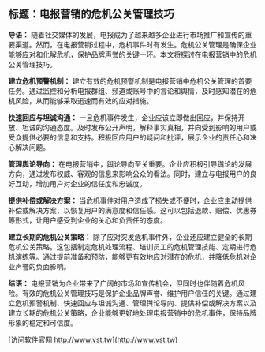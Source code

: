 ## **标题：电报营销的危机公关管理技巧**

**导语：**
随着社交媒体的发展，电报成为了越来越多企业进行市场推广和宣传的重要渠道。然而，在电报营销过程中，危机事件时有发生。危机公关管理是确保企业能够应对和化解危机，保护品牌声誉的关键一环。本文将探讨在电报营销中的危机公关管理技巧。

**建立危机预警机制：**
建立有效的危机预警机制是电报营销中危机公关管理的首要任务。通过监控和分析电报群组、频道或账号中的言论和舆情，及时感知潜在的危机风险，从而能够采取迅速而有效的应对措施。

**快速回应与坦诚沟通：**
一旦危机事件发生，企业应该立即做出回应，并保持开放、坦诚的沟通态度。及时发布公开声明，解释事实真相，并向受到影响的用户或受众提供必要的信息和支持。积极回应用户的疑问和批评，展示企业的责任心和决心解决问题。

**管理舆论导向：**
在电报营销中，舆论导向至关重要。企业应积极引导舆论的发展方向，通过发布权威、客观的信息来影响公众的看法。同时，建立与电报用户的良好互动，增加用户对企业的信任度和忠诚度。

**提供补偿或解决方案：**
当危机事件对用户造成了损失或不便时，企业应主动提供补偿或解决方案，以恢复用户的满意度和信任感。这可以包括退款、赔偿、优惠券等形式，让用户感受到企业的关心和负责任的态度。

**建立长期的危机公关策略：**
除了应对突发危机事件外，企业还应建立健全的长期危机公关策略。这包括制定危机处理流程、培训员工的危机管理技能、定期进行危机演练等。通过提前准备和预防，能够更有效地应对潜在的危机，并降低危机对企业声誉的负面影响。

**结语：**
电报营销为企业带来了广阔的市场和宣传机会，但同时也伴随着危机风险。有效的危机公关管理技巧是保护企业品牌声誉、维护用户信任的关键。通过建立危机预警机制、快速回应与坦诚沟通、管理舆论导向、提供补偿或解决方案以及建立长期的危机公关策略，企业能够更好地处理电报营销中的危机事件，保持品牌形象的稳定和可信度。


[访问软件官网 http://www.vst.tw](http://www.vst.tw)
